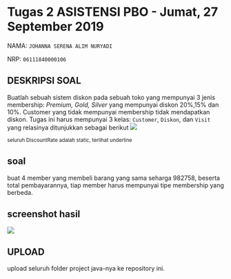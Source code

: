 # Tugas 2 ASISTENSI PBO - Jumat, 27 September 2019
NAMA: `JOHANNA SERENA ALIM NURYADI`

NRP: `06111840000106`


## DESKRIPSI SOAL
Buatlah sebuah sistem diskon pada sebuah toko yang mempunyai 3 jenis membership: *Premium, Gold, Silver* yang mempunyai diskon 20%,15% dan 10%.
Customer yang tidak mempunyai membership tidak mendapatkan diskon.
Tugas ini harus mempunyai 3 kelas: `Customer`, `Diskon`, dan `Visit` yang relasinya ditunjukkan sebagai berikut
![](https://www.ntu.edu.sg/home/ehchua/programming/java/images/ExerciseOOP_Discount.png)

<small>seluruh DiscountRate adalah static, terlihat underline</small>

## soal
buat 4 member yang membeli barang yang sama seharga 982758, beserta total pembayarannya, tiap member harus mempunyai tipe membership yang berbeda.

## screenshot hasil
![](https://user-images.githubusercontent.com/56016417/66196968-a30c1500-e6c3-11e9-8ebf-a7b95fca9efb.png)

## UPLOAD
upload seluruh folder project java-nya ke repository ini.
